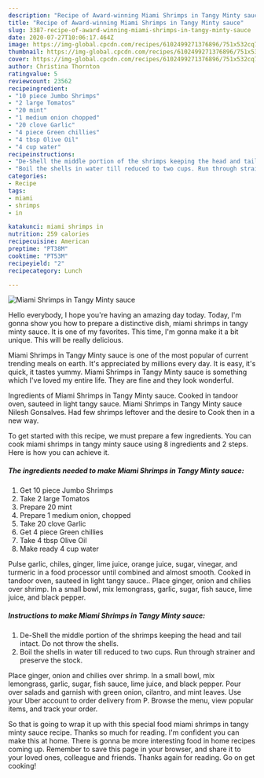 ```yaml
---
description: "Recipe of Award-winning Miami Shrimps in Tangy Minty sauce"
title: "Recipe of Award-winning Miami Shrimps in Tangy Minty sauce"
slug: 3387-recipe-of-award-winning-miami-shrimps-in-tangy-minty-sauce
date: 2020-07-27T10:06:17.464Z
image: https://img-global.cpcdn.com/recipes/6102499271376896/751x532cq70/miami-shrimps-in-tangy-minty-sauce-recipe-main-photo.jpg
thumbnail: https://img-global.cpcdn.com/recipes/6102499271376896/751x532cq70/miami-shrimps-in-tangy-minty-sauce-recipe-main-photo.jpg
cover: https://img-global.cpcdn.com/recipes/6102499271376896/751x532cq70/miami-shrimps-in-tangy-minty-sauce-recipe-main-photo.jpg
author: Christina Thornton
ratingvalue: 5
reviewcount: 23562
recipeingredient:
- "10 piece Jumbo Shrimps"
- "2 large Tomatos"
- "20 mint"
- "1 medium onion chopped"
- "20 clove Garlic"
- "4 piece Green chillies"
- "4 tbsp Olive Oil"
- "4 cup water"
recipeinstructions:
- "De-Shell the middle portion of the shrimps keeping the head and tail intact. Do not throw the shells."
- "Boil the shells in water till reduced to two cups. Run through strainer and preserve the stock."
categories:
- Recipe
tags:
- miami
- shrimps
- in

katakunci: miami shrimps in 
nutrition: 259 calories
recipecuisine: American
preptime: "PT38M"
cooktime: "PT53M"
recipeyield: "2"
recipecategory: Lunch

---
```



![Miami Shrimps in Tangy Minty sauce](https://img-global.cpcdn.com/recipes/6102499271376896/751x532cq70/miami-shrimps-in-tangy-minty-sauce-recipe-main-photo.jpg)

Hello everybody, I hope you're having an amazing day today. Today, I'm gonna show you how to prepare a distinctive dish, miami shrimps in tangy minty sauce. It is one of my favorites. This time, I'm gonna make it a bit unique. This will be really delicious.

Miami Shrimps in Tangy Minty sauce is one of the most popular of current trending meals on earth. It's appreciated by millions every day. It is easy, it's quick, it tastes yummy. Miami Shrimps in Tangy Minty sauce is something which I've loved my entire life. They are fine and they look wonderful.

Ingredients of Miami Shrimps in Tangy Minty sauce. Cooked in tandoor oven, sauteed in light tangy sauce. Miami Shrimps in Tangy Minty sauce Nilesh Gonsalves. Had few shrimps leftover and the desire to Cook then in a new way.


To get started with this recipe, we must prepare a few ingredients. You can cook miami shrimps in tangy minty sauce using 8 ingredients and 2 steps. Here is how you can achieve it.

<!--inarticleads1-->

##### The ingredients needed to make Miami Shrimps in Tangy Minty sauce:

1. Get 10 piece Jumbo Shrimps
1. Take 2 large Tomatos
1. Prepare 20 mint
1. Prepare 1 medium onion, chopped
1. Take 20 clove Garlic
1. Get 4 piece Green chillies
1. Take 4 tbsp Olive Oil
1. Make ready 4 cup water


Pulse garlic, chiles, ginger, lime juice, orange juice, sugar, vinegar, and turmeric in a food processor until combined and almost smooth. Cooked in tandoor oven, sauteed in light tangy sauce.. Place ginger, onion and chilies over shrimp. In a small bowl, mix lemongrass, garlic, sugar, fish sauce, lime juice, and black pepper. 

<!--inarticleads2-->

##### Instructions to make Miami Shrimps in Tangy Minty sauce:

1. De-Shell the middle portion of the shrimps keeping the head and tail intact. Do not throw the shells.
1. Boil the shells in water till reduced to two cups. Run through strainer and preserve the stock.


Place ginger, onion and chilies over shrimp. In a small bowl, mix lemongrass, garlic, sugar, fish sauce, lime juice, and black pepper. Pour over salads and garnish with green onion, cilantro, and mint leaves. Use your Uber account to order delivery from P. Browse the menu, view popular items, and track your order. 

So that is going to wrap it up with this special food miami shrimps in tangy minty sauce recipe. Thanks so much for reading. I'm confident you can make this at home. There is gonna be more interesting food in home recipes coming up. Remember to save this page in your browser, and share it to your loved ones, colleague and friends. Thanks again for reading. Go on get cooking!
